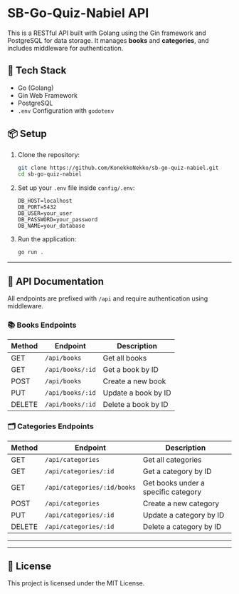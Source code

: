 # SB-Go-Quiz-Nabiel API

This is a RESTful API built with Golang using the Gin framework and PostgreSQL for data storage. It manages **books** and **categories**, and includes middleware for authentication.

## 🧰 Tech Stack

- Go (Golang)
- Gin Web Framework
- PostgreSQL
- `.env` Configuration with `godotenv`

## 📦 Setup

1. Clone the repository:
   ```bash
   git clone https://github.com/KonekkoNekko/sb-go-quiz-nabiel.git
   cd sb-go-quiz-nabiel
   ```

2. Set up your `.env` file inside `config/.env`:
   ```env
   DB_HOST=localhost
   DB_PORT=5432
   DB_USER=your_user
   DB_PASSWORD=your_password
   DB_NAME=your_database
   ```

3. Run the application:
   ```bash
   go run .
   ```

---

## 📘 API Documentation

All endpoints are prefixed with `/api` and require authentication using middleware.

### 📚 Books Endpoints

| Method | Endpoint              | Description            |
|--------|-----------------------|------------------------|
| GET    | `/api/books`          | Get all books          |
| GET    | `/api/books/:id`      | Get a book by ID       |
| POST   | `/api/books`          | Create a new book      |
| PUT    | `/api/books/:id`      | Update a book by ID    |
| DELETE | `/api/books/:id`      | Delete a book by ID    |

### 🗂️ Categories Endpoints

| Method | Endpoint                          | Description                            |
|--------|-----------------------------------|----------------------------------------|
| GET    | `/api/categories`                 | Get all categories                     |
| GET    | `/api/categories/:id`             | Get a category by ID                   |
| GET    | `/api/categories/:id/books`       | Get books under a specific category    |
| POST   | `/api/categories`                 | Create a new category                  |
| PUT    | `/api/categories/:id`             | Update a category by ID                |
| DELETE | `/api/categories/:id`             | Delete a category by ID                |

---

---

## 📄 License

This project is licensed under the MIT License.
